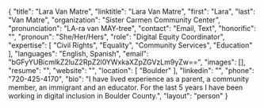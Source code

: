 {
  "title": "Lara Van Matre",
  "linktitle": "Lara Van Matre",
  "first": "Lara",
  "last": "Van Matre",
  "organization": "Sister Carmen Community Center",
  "pronunciation": "LA-ra van MAY-tree",
  "contact": "Email, Text",
  "honorific": "",
  "pronoun": "She/Her/Hers",
  "role": "Digital Equity Coordinator",
  "expertise": [
    "Civil Rights",
    "Equality",
    "Community Services",
    "Education"
  ],
  "languages": "English, Spanish",
  "email": "bGFyYUBicmlkZ2luZ2RpZ2l0YWxkaXZpZGVzLm9yZw==",
  "images": [],
  "resume": "",
  "website": "",
  "location": [
    "Boulder"
  ],
  "linkedin": "",
  "phone": "720-425-4170",
  "bio": "I have lived experience as a parent, a community member, an immigrant and an educator. For the last 5 years I have been working in digital inclusion in Boulder County.",
  "layout": "person"
}